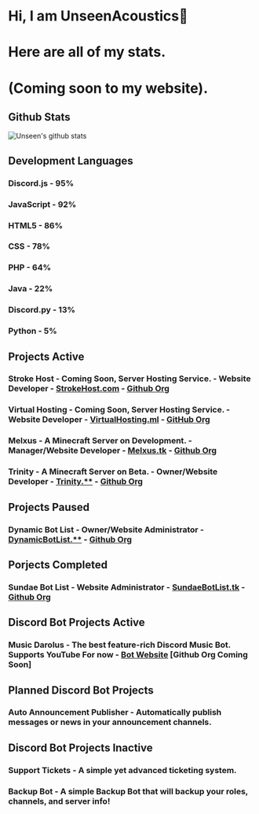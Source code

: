 
# Hi, I am UnseenAcoustics👋
# Here are all of my stats.
# (Coming soon to my website).
## Github Stats
![Unseen's github stats](https://github-readme-stats.vercel.app/api?username=UnseenAcoustics&include_all_commits=true)

## Development Languages
### Discord.js - 95%
### JavaScript - 92%
### HTML5 - 86%
### CSS - 78%
### PHP - 64%
### Java - 22%
### Discord.py - 13%
### Python - 5%

## Projects Active
### Stroke Host - Coming Soon, Server Hosting Service. - Website Developer - [StrokeHost.com](https://strokehost.com) - [Github Org](https://github.com/StrokeHosting)
### Virtual Hosting - Coming Soon, Server Hosting Service. - Website Developer - [VirtualHosting.ml](https://virtualhosting.ml) - [GitHub Org](https://github.com/VirtualMCHosting)
### Melxus - A Minecraft Server on Development. - Manager/Website Developer - [Melxus.tk](https://melxus.tk) - [Github Org](https://github.com/TrinityMC)
### Trinity - A Minecraft Server on Beta. - Owner/Website Developer - [Trinity.**](https://trinity.**) - [Github Org](https://github.com/Melxus)

## Projects Paused
### Dynamic Bot List - Owner/Website Administrator - [DynamicBotList.**](https://dynamicbotlist.**/) - [Github Org](https://github.com/DynamicBotList)

## Porjects Completed
### Sundae Bot List - Website Administrator - [SundaeBotList.tk](https://sundaebotlist.tk/) - [Github Org](https://github.com/Sundae-Bot-List)

## Discord Bot Projects Active
### Music Darolus - The best feature-rich Discord Music Bot. Supports YouTube For now - [Bot Website](https://musicdarolus.tk/) [Github Org Coming Soon]

## Planned Discord Bot Projects
### Auto Announcement Publisher - Automatically publish messages or news in your announcement channels.


## Discord Bot Projects Inactive
### Support Tickets - A simple yet advanced ticketing system.
### Backup Bot - A simple Backup Bot that will backup your roles, channels, and server info!

<!--
**UnseenAcoustics/UnseenAcoustics** is a ✨ _special_ ✨ repository because its `README.md` (this file) appears on your GitHub profile.

Here are some ideas to get you started:
- 🔭 I’m currently working on ...
- 🌱 I’m currently learning ...
- 👯 I’m looking to collaborate on ...
- 🤔 I’m looking for help with ...
- 💬 Ask me about ...
- 📫 How to reach me: ...
- 😄 Pronouns: ...
- ⚡ Fun fact: ...
-->
